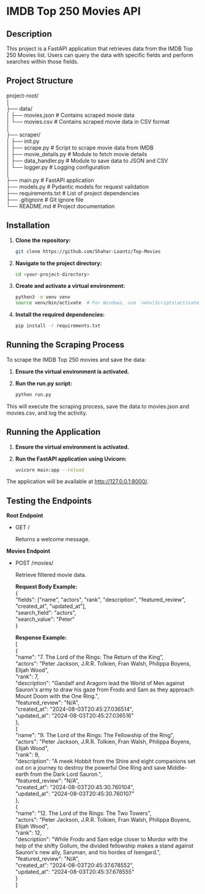 # IMDB Top 250 Movies API

## Description

This project is a FastAPI application that retrieves data from the IMDB Top 250 Movies list. Users can query the data with specific fields and perform searches within those fields.

## Project Structure

project-root/<br />
│<br />
├── data/<br />
│ ├── movies.json # Contains scraped movie data<br />
│ └── movies.csv # Contains scraped movie data in CSV format<br />
│<br />
├── scraper/<br />
│ ├── init.py<br />
│ ├── scrape.py # Script to scrape movie data from IMDB<br />
│ ├── movie_details.py # Module to fetch movie details<br />
│ ├── data_handler.py # Module to save data to JSON and CSV<br />
│ └── logger.py # Logging configuration<br />
│<br />
├── main.py # FastAPI application<br />
├── models.py # Pydantic models for request validation<br />
├── requirements.txt # List of project dependencies<br />
├── .gitignore # Git ignore file<br />
└── README.md # Project documentation<br />

## Installation

1. **Clone the repository:**
   ```bash
   git clone https://github.com/Shahar-Loantz/Top-Movies
2. **Navigate to the project directory:**
   ```bash
   cd <your-project-directory>
3. **Create and activate a virtual environment:**
   ```bash
   python3 -m venv venv
   source venv/bin/activate  # For Windows, use `venv\Scripts\activate`
4. **Install the required dependencies:**
   ```bash
   pip install -r requirements.txt

## Running the Scraping Process

To scrape the IMDB Top 250 movies and save the data:

1. **Ensure the virtual environment is activated.**

2. **Run the run.py script:**
   ```bash
   python run.py
This will execute the scraping process, save the data to movies.json and movies.csv, and log the activity.



## Running the Application

1. **Ensure the virtual environment is activated.**

2. **Run the FastAPI application using Uvicorn:**
   ```bash
   uvicorn main:app --reload

The application will be available at http://127.0.0.1:8000/.

## Testing the Endpoints
**Root Endpoint**
- GET /

  Returns a welcome message.

**Movies Endpoint**
- POST /movies/

  Retrieve filtered movie data.

  **Request Body Example:**<br />
  {<br />
    "fields": ["name", "actors", "rank", "description", "featured_review", "created_at", "updated_at"],<br />
    "search_field": "actors",<br />
    "search_value": "Peter"<br />
  }<br />

  **Response Example:**<br />
  [<br />
    {<br />
        "name": "7. The Lord of the Rings: The Return of the King",<br />
        "actors": "Peter Jackson, J.R.R. Tolkien, Fran Walsh, Philippa Boyens, Elijah Wood",<br />
        "rank": 7,<br />
        "description": "Gandalf and Aragorn lead the World of Men against Sauron's army to draw his gaze from Frodo and Sam as they approach Mount Doom with the One Ring.",<br />
        "featured_review": "N/A",<br />
        "created_at": "2024-08-03T20:45:27.036514",<br />
        "updated_at": "2024-08-03T20:45:27.036516"<br />
    },<br />
    {<br />
        "name": "9. The Lord of the Rings: The Fellowship of the Ring",<br />
        "actors": "Peter Jackson, J.R.R. Tolkien, Fran Walsh, Philippa Boyens, Elijah Wood",<br />
        "rank": 9,<br />
        "description": "A meek Hobbit from the Shire and eight companions set out on a journey to destroy the powerful One Ring and save Middle-earth from the Dark Lord Sauron.",<br />
        "featured_review": "N/A",<br />
        "created_at": "2024-08-03T20:45:30.760104",<br />
        "updated_at": "2024-08-03T20:45:30.760107"<br />
    },<br />
    {<br />
        "name": "12. The Lord of the Rings: The Two Towers",<br />
        "actors": "Peter Jackson, J.R.R. Tolkien, Fran Walsh, Philippa Boyens, Elijah Wood",<br />
        "rank": 12,<br />
        "description": "While Frodo and Sam edge closer to Mordor with the help of the shifty Gollum, the divided fellowship makes a stand against Sauron's new ally, Saruman, and his hordes of Isengard.",<br />
        "featured_review": "N/A",<br />
        "created_at": "2024-08-03T20:45:37.678552",<br />
        "updated_at": "2024-08-03T20:45:37.678555"<br />
    }<br />
]<br />









  

